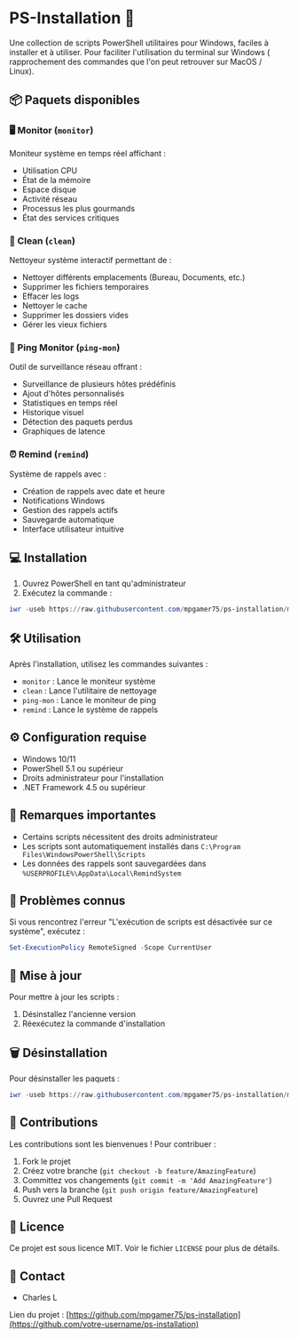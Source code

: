 # PS-Installation 🚀

Une collection de scripts PowerShell utilitaires pour Windows, faciles à installer et à utiliser.
Pour faciliter l'utilisation du terminal sur Windows ( rapprochement des commandes que l'on peut retrouver sur MacOS / Linux). 

## 📦 Paquets disponibles

### 🖥️ Monitor (`monitor`)

Moniteur système en temps réel affichant :

- Utilisation CPU
- État de la mémoire
- Espace disque
- Activité réseau
- Processus les plus gourmands
- État des services critiques

### 🧹 Clean (`clean`)

Nettoyeur système interactif permettant de :

- Nettoyer différents emplacements (Bureau, Documents, etc.)
- Supprimer les fichiers temporaires
- Effacer les logs
- Nettoyer le cache
- Supprimer les dossiers vides
- Gérer les vieux fichiers

### 📡 Ping Monitor (`ping-mon`)

Outil de surveillance réseau offrant :

- Surveillance de plusieurs hôtes prédéfinis
- Ajout d'hôtes personnalisés
- Statistiques en temps réel
- Historique visuel
- Détection des paquets perdus
- Graphiques de latence

### ⏰ Remind (`remind`)

Système de rappels avec :

- Création de rappels avec date et heure
- Notifications Windows
- Gestion des rappels actifs
- Sauvegarde automatique
- Interface utilisateur intuitive

## 💻 Installation

1. Ouvrez PowerShell en tant qu'administrateur
2. Exécutez la commande :

```powershell
iwr -useb https://raw.githubusercontent.com/mpgamer75/ps-installation/main/install.ps1 | iex
```

## 🛠️ Utilisation

Après l'installation, utilisez les commandes suivantes :

- `monitor` : Lance le moniteur système
- `clean` : Lance l'utilitaire de nettoyage
- `ping-mon` : Lance le moniteur de ping
- `remind` : Lance le système de rappels

## ⚙️ Configuration requise

- Windows 10/11
- PowerShell 5.1 ou supérieur
- Droits administrateur pour l'installation
- .NET Framework 4.5 ou supérieur

## 🚨 Remarques importantes

- Certains scripts nécessitent des droits administrateur
- Les scripts sont automatiquement installés dans `C:\Program Files\WindowsPowerShell\Scripts`
- Les données des rappels sont sauvegardées dans `%USERPROFILE%\AppData\Local\RemindSystem`

## 🐛 Problèmes connus

Si vous rencontrez l'erreur "L'exécution de scripts est désactivée sur ce système", exécutez :
```powershell
Set-ExecutionPolicy RemoteSigned -Scope CurrentUser
```

## 🔄 Mise à jour

Pour mettre à jour les scripts :

1. Désinstallez l'ancienne version
2. Réexécutez la commande d'installation

## 🗑️ Désinstallation

Pour désinstaller les paquets :

```powershell
iwr -useb https://raw.githubusercontent.com/mpgamer75/ps-installation/main/install.ps1 | iex
```

## 🤝 Contributions

Les contributions sont les bienvenues ! Pour contribuer :

1. Fork le projet
2. Créez votre branche (`git checkout -b feature/AmazingFeature`)
3. Committez vos changements (`git commit -m 'Add AmazingFeature'`)
4. Push vers la branche (`git push origin feature/AmazingFeature`)
5. Ouvrez une Pull Request

## 📝 Licence

Ce projet est sous licence MIT. Voir le fichier `LICENSE` pour plus de détails.

## 📧 Contact

- Charles L 

Lien du projet : [https://github.com/mpgamer75/ps-installation](https://github.com/votre-username/ps-installation)
